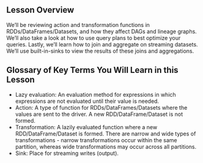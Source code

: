 ## Lesson Overview
We’ll be reviewing action and transformation functions in RDDs/DataFrames/Datasets, and how they affect DAGs and lineage graphs. We’ll also take a look at how to use query plans to best optimize your queries. Lastly, we’ll learn how to join and aggregate on streaming datasets. We’ll use built-in-sinks to view the results of these joins and aggregations.

## Glossary of Key Terms You Will Learn in this Lesson
- Lazy evaluation: An evaluation method for expressions in which expressions are not evaluated until their value is needed.
- Action: A type of function for RDDs/DataFrames/Datasets where the values are sent to the driver. A new RDD/DataFrame/Dataset is not formed.
- Transformation: A lazily evaluated function where a new RDD/DataFrame/Dataset is formed. There are narrow and wide types of transformations - narrow transformations occur within the same partition, whereas wide transformations may occur across all partitions.
- Sink: Place for streaming writes (output).